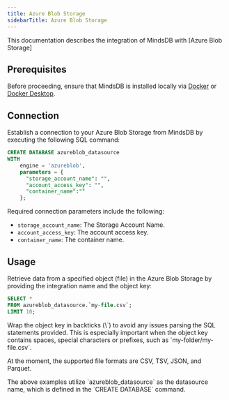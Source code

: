 ```yaml
---
title: Azure Blob Storage
sidebarTitle: Azure Blob Storage
---
```


This documentation describes the integration of MindsDB with [Azure Blob Storage]

## Prerequisites

Before proceeding, ensure that MindsDB is installed locally via [Docker](/setup/self-hosted/docker) or [Docker Desktop](/setup/self-hosted/docker-desktop).

## Connection

Establish a connection to your Azure Blob Storage from MindsDB by executing the following SQL command:

```sql
CREATE DATABASE azureblob_datasource
WITH
    engine = 'azureblob',
    parameters = {
      "storage_account_name": "",
      "account_access_key": "",
      "container_name":""
    };
```

Required connection parameters include the following:

* `storage_account_name`: The Storage Account Name.
* `account_access_key`: The account access key.
* `container_name`: The container name.


## Usage

Retrieve data from a specified object (file) in the Azure Blob Storage by providing the integration name and the object key:

```sql
SELECT *
FROM azureblob_datasource.`my-file.csv`;
LIMIT 10;
```

<Tip>
Wrap the object key in backticks (\`) to avoid any issues parsing the SQL statements provided. This is especially important when the object key contains spaces, special characters or prefixes, such as `my-folder/my-file.csv`.

At the moment, the supported file formats are CSV, TSV, JSON, and Parquet. 
</Tip>

<Note>
The above examples utilize `azureblob_datasource` as the datasource name, which is defined in the `CREATE DATABASE` command.
</Note>